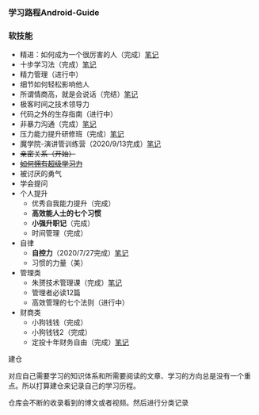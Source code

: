 ### 学习路程Android-Guide

### 软技能

* 精进：如何成为一个很厉害的人（完成）[笔记](https://share.mubu.com/doc/5s1W0MNP6wR)
* 十步学习法（完成）[笔记](https://share.mubu.com/doc/ZJD1irjfwR)
* 精力管理（进行中）
* 细节如何轻松影响他人
* 所谓情商高，就是会说话（完结）[笔记](https://share.mubu.com/doc/2c9IDnpB6gR)
* 极客时间之技术领导力
* 代码之外的生存指南（进行中）
* 非暴力沟通（完成）[笔记](输出文章/软技能/非暴力沟通.md)
* 压力能力提升研修班（完成）[笔记](https://share.mubu.com/doc/KHzngxjmgR)
* 魔学院-演讲管训练营（2020/9/13完成）[笔记](https://share.mubu.com/doc/2ekk9HavR95)
* ~~亲密关系（开始）~~
* ~~[如何拥有超级学习力](https://time.geekbang.org/column/article/268119?code=mnlX9myIkj-PkMGc7G76164cgb4a9m-pk7Dr0u4136s%3D)~~
* 被讨厌的勇气
* 学会提问
* 个人提升
  * 优秀自我能力提升（完成）
  * **高效能人士的七个习惯**
  * **小强升职记**（完成）
  * 时间管理（完成）
* 自律
  * **自控力**（2020/7/27完成）[笔记](输出文章/软技能/自控力.md)
  * 习惯的力量（美）
* 管理类
  * 朱赟技术管理课（完成）[笔记](https://mubu.com/doc7kuQuMkW6Xl)
  * 管理者必读12篇
  * 高效管理的七个法则（进行中）
* 财商类
  * 小狗钱钱（完成）
  * 小狗钱钱2（完成）
  * 定投十年财务自由（完成）[笔记](https://share.mubu.com/doc/BXKzVer2DR)

建仓

对应自己需要学习的知识体系和所需要阅读的文章、学习的方向总是没有一个重点。所以打算建仓来记录自己的学习历程。

仓库会不断的收录看到的博文或者视频。然后进行分类记录

